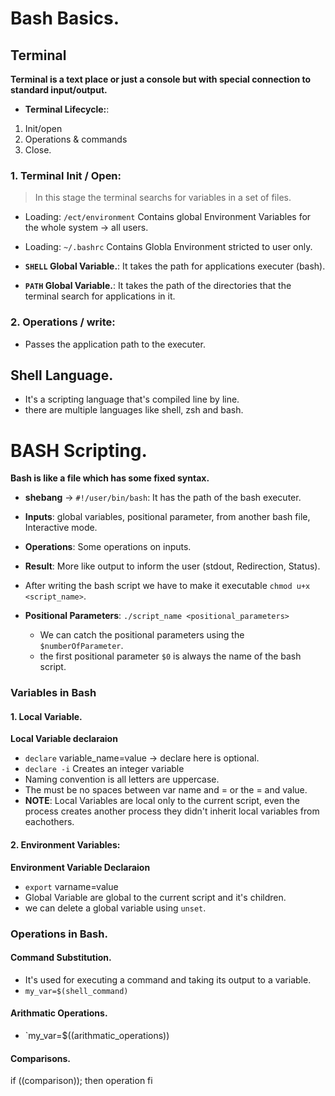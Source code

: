 # Bash Basics.

## Terminal
**Terminal is a text place or just a console but with special connection to standard input/output.**
- **Terminal Lifecycle:**:
1. Init/open
2. Operations & commands 
3. Close.

### 1. Terminal Init / Open:
> In this stage the terminal searchs for variables in a set of files.
- Loading: `/ect/environment` Contains global Environment Variables for the whole system -> all users.
- Loading: `~/.bashrc` Contains Globla Environment stricted to user only.

- **`SHELL` Global Variable.**: It takes the path for applications executer (bash).
- **`PATH` Global Variable.**: It takes the path of the directories that the terminal search for applications in it.

### 2. Operations / write:
- Passes the application path to the executer.


## Shell Language.
- It's a scripting language that's compiled line by line.
- there are multiple languages like shell, zsh and bash.



# BASH Scripting.
**Bash is like a file which has some fixed syntax.**

- **shebang** -> `#!/user/bin/bash`: It has the path of the bash executer.
- **Inputs**: global variables, positional parameter, from another bash file, Interactive mode.
- **Operations**: Some operations on inputs.
- **Result**: More like output to inform the user (stdout, Redirection, Status).

- After writing the bash script we have to make it executable `chmod u+x <script_name>`.

- **Positional Parameters**: `./script_name <positional_parameters>`
    - We can catch the positional parameters using the `$numberOfParameter`.
    - the first positional parameter `$0` is always the name of the bash script.

### Variables in Bash
#### 1. Local Variable.
**Local Variable declaraion**
- `declare` variable_name=value -> declare here is optional.
- `declare -i` Creates an integer variable
- Naming convention is all letters are uppercase.
- The must be no spaces between var name and = or the = and value.
- **NOTE**: Local Variables are local only to the current script, even the process creates another process they didn't inherit local variables from eachothers.   

#### 2. Environment Variables:
**Environment Variable Declaraion**
- `export` varname=value
- Global Variable are global to the current script and it's children.
- we can delete a global variable using `unset`.


### Operations in Bash.
#### Command Substitution.
- It's used for executing a command and taking its output to a variable.
- `my_var=$(shell_command)`

#### Arithmatic Operations.
- `my_var=$((arithmatic_operations))

#### Comparisons.
if ((comparison)); then
    operation
fi
